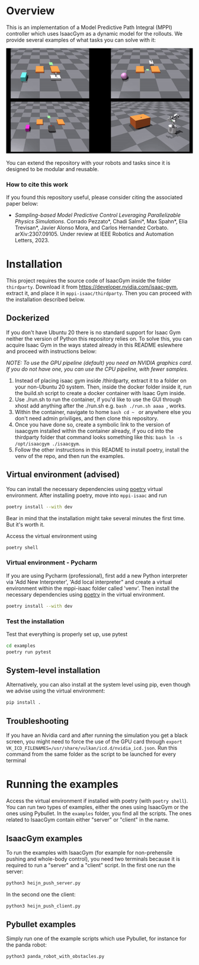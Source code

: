# Overview
This is an implementation of a Model Predictive Path Integral (MPPI) controller which uses IsaacGym as a dynamic model for the rollouts. We provide several examples of what tasks you can solve with it: 

<p align="center">
<img src="docs/source/overview_gif.gif"/>
</p>

You can extend the repository with your robots and tasks since it is designed to be modular and reusable. 

### How to cite this work
If you found this repository useful, please consider citing the associated paper below:

- *Sampling-based Model Predictive Control Leveraging Parallelizable Physics Simulations*. Corrado Pezzato*, Chadi Salmi*, Max Spahn*, Elia Trevisan*, Javier Alonso Mora, and Carlos Hernandez Corbato. arXiv:2307.09105. Under review at IEEE Robotics and Automation Letters, 2023.

# Installation


This project requires the source code of IsaacGym inside the folder
`thirdparty`. Download it from https://developer.nvidia.com/isaac-gym, extract it, and place
it in `mppi-isaac/thirdparty`. Then you can proceed with the installation described below. 


## Dockerized
If you don't have Ubuntu 20 there is no standard support for Isaac Gym neither the version of Python this repository relies on. To solve this, you can acquire Isaac Gym in the ways stated already in this README eslewhere and proceed with instructions below:

*NOTE: To use the GPU pipeline (default) you need an NVIDIA graphics card. If you do not have one, you can use the CPU pipeline, with fewer samples.*

1. Instead of placing isaac gym inside /thirdparty, extract it to a folder on your non-Ubuntu 20 system. Then, inside the docker folder inside it, run the build.sh script to create a docker container with Isaac Gym inside. 
2. Use ./run.sh to run the container, if you'd like to use the GUI through xhost add anything after the ./run.sh e.g. ```bash ./run.sh aaaa ```, works.
3. Within the container, navigate to home ```bash cd ~ ``` or anywhere else you don't need admin priviliges, and then clone this repository.
4. Once you have done so, create a symbolic link to the version of isaacgym installed within the container already, if you cd into the thirdparty folder that command looks something like this: ```bash ln -s /opt/isaacgym ./isaacgym```.
5. Follow the other instructions in this README to install poetry, install the venv of the repo, and then run the examples.


## Virtual environment (advised)
You can install the necessary dependencies using [poetry](https://python-poetry.org/docs/) virtual environment. After installing poetry, move into `mppi-isaac` and run
```bash
poetry install --with dev
```
Bear in mind that the installation might take several minutes the first time. But it's worth it.

Access the virtual environment using
```bash
poetry shell
```

### Virtual environment - Pycharm
If you are using Pycharm (professional), first add a new Python interpreter via 'Add New Interpreter', 'Add local interpreter" and 
create a virtual environment within the mppi-isaac folder called 'venv'. Then install the necessary dependencies using [poetry](https://python-poetry.org/docs/) in the virtual environment.
```bash
poetry install --with dev
```

### **Test the installation**
Test that everything is properly set up, use pytest
```bash
cd examples
poetry run pytest
```
## System-level installation
Alternatively, you can also install at the system level using pip, even though we advise using the virtual environment:
```bash
pip install .
```

## Troubleshooting
If you have an Nvidia card and after running the simulation you get a black screen, you might need to force the use of the GPU card through ``export VK_ICD_FILENAMES=/usr/share/vulkan/icd.d/nvidia_icd.json``. Run this command from the same folder as the script to be launched for every terminal

# Running the examples
Access the virtual environment if installed with poetry (with `poetry shell`). You can run two types of examples, either the ones using IsaacGym or the ones using Pybullet. In the `examples` folder, you find all the scripts. The ones related to IsaacGym contain either "server" or "client" in the name. 

## IsaacGym examples
To run the examples with IsaacGym (for example for non-prehensile pushing and whole-body control), you need two terminals because it is required to run a "server" and a "client" script. In the first one run the server:
```bash 
python3 heijn_push_server.py
```
In the second one the client:
```bash 
python3 heijn_push_client.py
```

## Pybullet examples
Simply run one of the example scripts which use Pybullet, for instance for the panda robot:
```bash
python3 panda_robot_with_obstacles.py
```
